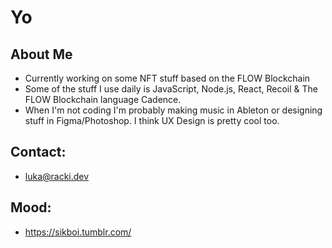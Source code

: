 # Yo

## About Me 

- Currently working on some NFT stuff based on the FLOW Blockchain
- Some of the stuff I use daily is JavaScript, Node.js, React, Recoil & The FLOW Blockchain language Cadence.
- When I'm not coding I'm probably making music in Ableton or designing stuff in Figma/Photoshop. I think UX Design is pretty cool too.

## Contact:

- luka@racki.dev

## Mood:

- https://sikboi.tumblr.com/
